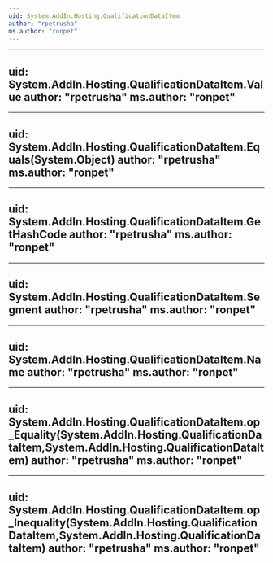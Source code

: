 ```yaml
---
uid: System.AddIn.Hosting.QualificationDataItem
author: "rpetrusha"
ms.author: "ronpet"
---
```


---
uid: System.AddIn.Hosting.QualificationDataItem.Value
author: "rpetrusha"
ms.author: "ronpet"
---

---
uid: System.AddIn.Hosting.QualificationDataItem.Equals(System.Object)
author: "rpetrusha"
ms.author: "ronpet"
---

---
uid: System.AddIn.Hosting.QualificationDataItem.GetHashCode
author: "rpetrusha"
ms.author: "ronpet"
---

---
uid: System.AddIn.Hosting.QualificationDataItem.Segment
author: "rpetrusha"
ms.author: "ronpet"
---

---
uid: System.AddIn.Hosting.QualificationDataItem.Name
author: "rpetrusha"
ms.author: "ronpet"
---

---
uid: System.AddIn.Hosting.QualificationDataItem.op_Equality(System.AddIn.Hosting.QualificationDataItem,System.AddIn.Hosting.QualificationDataItem)
author: "rpetrusha"
ms.author: "ronpet"
---

---
uid: System.AddIn.Hosting.QualificationDataItem.op_Inequality(System.AddIn.Hosting.QualificationDataItem,System.AddIn.Hosting.QualificationDataItem)
author: "rpetrusha"
ms.author: "ronpet"
---
